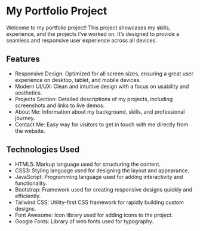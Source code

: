 
# My Portfolio Project


Welcome to my portfolio project! This project showcases my skills, experience, and the projects I’ve worked on. It’s designed to provide a seamless and responsive user experience across all devices.


## Features

- Responsive Design: Optimized for all screen sizes, ensuring a great user experience on desktop, tablet, and mobile devices.
- Modern UI/UX: Clean and intuitive design with a focus on usability and aesthetics.
- Projects Section: Detailed descriptions of my projects, including screenshots and links to live demos.
- About Me: Information about my background, skills, and professional journey.
- Contact Me: Easy way for visitors to get in touch with me directly from the website.


## Technologies Used

- HTML5: Markup language used for structuring the content.
- CSS3: Styling language used for designing the layout and appearance.
- JavaScript: Programming language used for adding interactivity and functionality.
- Bootstrap: Framework used for creating responsive designs quickly and efficiently.
- Tailwind CSS: Utility-first CSS framework for rapidly building custom designs.
- Font Awesome: Icon library used for adding icons to the project.
- Google Fonts: Library of web fonts used for typography.

